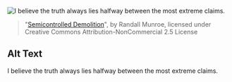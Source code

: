 ![I believe the truth always lies halfway between the most extreme claims.](https://imgs.xkcd.com/comics/semicontrolled_demolition.png)
> "[Semicontrolled Demolition](https://xkcd.com/690/)", by Randall Munroe, licensed under Creative Commons Attribution-NonCommercial 2.5 License

## Alt Text
I believe the truth always lies halfway between the most extreme claims.
